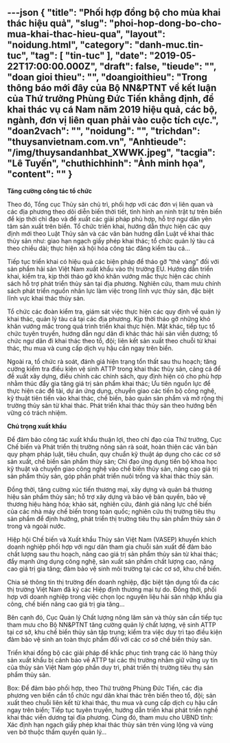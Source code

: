 ---json
{
    "title": "Phối hợp đồng bộ cho mùa khai thác hiệu quả",
    "slug": "phoi-hop-dong-bo-cho-mua-khai-thac-hieu-qua",
    "layout": "noidung.html",
    "category": "danh-muc.tin-tuc",
    "tag": [
        "tin-tuc"
    ],
    "date": "2019-05-22T17:00:00.000Z",
    "draft": false,
    "tieude": "",
    "doan gioi thieu": "",
    "doangioithieu": "Trong thông báo mới đây của Bộ NN&PTNT về kết luận của Thứ trưởng Phùng Đức Tiến khẳng định, để khai thác vụ cá Nam năm 2019 hiệu quả, các bộ, ngành, đơn vị liên quan phải vào cuộc tích cực.",
    "doan2vach": "",
    "noidung": "",
    "trichdan": "thuysanvietnam.com.vn",
    "Anhtieude": "/img/thuysandanhbat_XWWK.jpeg",
    "tacgia": "Lê Tuyến",
    "chuthichhinh": "Ảnh minh họa",
    "__content__": ""
}
---
<p><strong>Tăng cường c&ocirc;ng t&aacute;c tổ chức</strong></p>

<p>Theo đ&oacute;, Tổng cục Thủy sản chủ tr&igrave;, phối hợp với c&aacute;c đơn vị li&ecirc;n quan v&agrave; c&aacute;c địa phương theo d&otilde;i diễn biến thời tiết, t&igrave;nh h&igrave;nh an ninh trật tự tr&ecirc;n biển để kịp thời chỉ đạo v&agrave; đề xuất c&aacute;c giải ph&aacute;p ph&ugrave; hợp, hỗ trợ ngư d&acirc;n y&ecirc;n t&acirc;m sản xuất tr&ecirc;n biển. Tổ chức triển khai, hướng dẫn thực hiện c&aacute;c quy định mới theo Luật Thủy sản v&agrave; c&aacute;c văn bản hướng dẫn Luật về khai th&aacute;c thủy sản như: giao hạn ngạch giấy ph&eacute;p khai th&aacute;c; tổ chức quản l&yacute; t&agrave;u c&aacute; theo chiều d&agrave;i; thực hiện x&atilde; hội h&oacute;a c&ocirc;ng t&aacute;c đăng kiểm t&agrave;u c&aacute;&hellip;</p>

<p>Tiếp tục triển khai c&oacute; hiệu quả c&aacute;c biện ph&aacute;p để th&aacute;o gỡ &ldquo;thẻ v&agrave;ng&rdquo; đối với sản phẩm hải sản Việt Nam xuất khẩu v&agrave;o thị trường EU. Hướng dẫn triển khai, kiểm tra, kịp thời th&aacute;o gỡ kh&oacute; khăn vướng mắc thực hiện c&aacute;c ch&iacute;nh s&aacute;ch hỗ trợ ph&aacute;t triển thủy sản tại địa phương. Nghi&ecirc;n cứu, tham mưu ch&iacute;nh s&aacute;ch ph&aacute;t triển nguồn nh&acirc;n lực l&agrave;m việc trong lĩnh vực thủy sản, đặc biệt lĩnh vực khai th&aacute;c thủy sản.</p>

<p>Tổ chức c&aacute;c đo&agrave;n kiểm tra, gi&aacute;m s&aacute;t việc thực hiện c&aacute;c quy định về quản l&yacute; khai th&aacute;c, quản l&yacute; t&agrave;u c&aacute; tại c&aacute;c địa phương. Kịp thời th&aacute;o gỡ những kh&oacute; khăn vướng mắc trong qu&aacute; tr&igrave;nh triển khai thực hiện. Mặt kh&aacute;c, tiếp tục tổ chức tuy&ecirc;n truyền, hướng dẫn ngư d&acirc;n đi kh&aacute;c th&aacute;c hải sản viễn dương; tổ chức ngư d&acirc;n đi khai th&aacute;c theo tổ, đội; li&ecirc;n kết sản xuất theo chuỗi từ khai th&aacute;c, thu mua v&agrave; cung cấp dịch vụ hậu cần ngay tr&ecirc;n biển.</p>

<p>Ngo&agrave;i ra, tổ chức r&agrave; so&aacute;t, đ&aacute;nh gi&aacute; hiện trạng tổn thất sau thu hoạch; tăng cường kiểm tra điều kiện vệ sinh ATTP trong khai th&aacute;c thủy sản, cảng c&aacute; để đề xuất x&acirc;y dựng, điều chỉnh c&aacute;c ch&iacute;nh s&aacute;ch, quy định hiện c&oacute; cho ph&ugrave; hợp nhằm th&uacute;c đẩy gia tăng gi&aacute; trị sản phẩm khai th&aacute;c; Ưu ti&ecirc;n nguồn lực để thực hiện c&aacute;c đề t&agrave;i, dự &aacute;n ứng dụng, chuyển giao c&aacute;c tiến bộ c&ocirc;ng nghệ, kỹ thuật ti&ecirc;n tiến v&agrave;o khai th&aacute;c, chế biến, bảo quản sản phẩm v&agrave; mở rộng thị trường thủy sản từ khai th&aacute;c. Ph&aacute;t triển khai th&aacute;c thủy sản theo hướng bền vững c&oacute; tr&aacute;ch nhiệm.</p>

<p><strong>Ch&uacute; trọng xuất khẩu</strong></p>

<p>Để đảm bảo c&ocirc;ng t&aacute;c xuất khẩu thuận lợi, theo chỉ đạo của Thứ trưởng, Cục Chế biến v&agrave; Ph&aacute;t triển thị trường n&ocirc;ng sản r&agrave; so&aacute;t, ho&agrave;n thiện c&aacute;c văn bản quy phạm ph&aacute;p luật, ti&ecirc;u chuẩn, quy chuẩn kỹ thuật &aacute;p dụng cho c&aacute;c cơ sở sản xuất, chế biến sản phẩm thủy sản; Chỉ đạo ứng dụng tiến bộ khoa học kỹ thuật v&agrave; chuyển giao c&ocirc;ng nghệ v&agrave;o chế biến thủy sản, n&acirc;ng cao gi&aacute; trị sản phẩm thủy sản, g&oacute;p phần ph&aacute;t triển nu&ocirc;i trồng v&agrave; khai th&aacute;c thủy sản.</p>

<p>Đồng thời, tăng cường x&uacute;c tiến thương mại, x&acirc;y dựng v&agrave; quản b&aacute; thương hiệu sản phẩm thủy sản; hỗ trợ x&acirc;y dựng v&agrave; bảo vệ bản quyền, bảo vệ thương hiệu h&agrave;ng h&oacute;a; khảo s&aacute;t, nghi&ecirc;n cứu, đ&aacute;nh gi&aacute; năng lực chế biến của c&aacute;c nh&agrave; m&aacute;y chế biến trong to&agrave;n quốc; nghi&ecirc;n cứu thị trường ti&ecirc;u thụ sản phẩm để định hướng, ph&aacute;t triển thị trường ti&ecirc;u thụ sản phẩm thủy sản ở trong v&agrave; ngo&agrave;i nước.</p>

<p>Hiệp hội Chế biến v&agrave; Xuất khẩu Thủy sản Việt Nam (VASEP) khuyến kh&iacute;ch doanh nghiệp phối hợp với ngư d&acirc;n tham gia chuỗi sản xuất để đảm bảo chất lượng sau thu hoạch, n&acirc;ng cao gi&aacute; trị sản phẩm thủy sản từ khai th&aacute;c; đẩy mạnh ứng dụng c&ocirc;ng nghệ, sản xuất sản phẩm chất lượng cao, n&acirc;ng cao gi&aacute; trị gia tăng; đảm bảo vệ sinh m&ocirc;i trường tại c&aacute;c cơ sở, khu chế biến.</p>

<p>Chia sẻ th&ocirc;ng tin thị trường đến doanh nghiệp, đặc biệt tận dụng tối đa c&aacute;c thị trường Việt Nam đ&atilde; k&yacute; c&aacute;c Hiệp định thương mại tự do. Đồng thời, phối hợp với doanh nghiệp trong việc chọn lọc nguy&ecirc;n liệu hải sản nhập khẩu gia c&ocirc;ng, chế biến n&acirc;ng cao gi&aacute; trị gia tăng&hellip;</p>

<p>B&ecirc;n cạnh đ&oacute;, Cục Quản l&yacute; Chất lượng n&ocirc;ng l&acirc;m sản v&agrave; thủy sản cần tiếp tục tham mưu cho Bộ NN&amp;PTNT tăng cường quản l&yacute; chất lượng, vệ sinh ATTP tại cơ sở, khu chế biển thủy sản tập trung; kiểm tra việc duy tr&igrave; tạo điều kiện đảm bảo vệ sinh an to&agrave;n thực phẩm đối với c&aacute;c cơ sở chế biến thủy sản.</p>

<p>Triển khai đồng bộ c&aacute;c giải ph&aacute;p để khắc phục t&igrave;nh trạng c&aacute;c l&ocirc; h&agrave;ng thủy sản xuất khẩu bị cảnh b&aacute;o về ATTP tại c&aacute;c thị trường nhằm giữ vững uy t&iacute;n của thủy sản Việt Nam g&oacute;p phần duy tr&igrave;, ph&aacute;t triển thị trường ti&ecirc;u thụ sản phẩm thủy sản.</p>

<p>Box: Để đảm bảo phối hợp, theo Thứ trưởng Ph&ugrave;ng Đức Tiến, c&aacute;c địa phương ven biển cần tổ chức ngư d&acirc;n khai th&aacute;c tr&ecirc;n biển theo tổ, đội; sản xuất theo chuỗi li&ecirc;n kết từ khai th&aacute;c, thu mua v&agrave; cung cấp dịch cụ hậu cần ngay tr&ecirc;n biển; Tiếp tục tuy&ecirc;n truyền, hướng dẫn triển khai ph&aacute;t triển nghề khai th&aacute;c viễn dương tại địa phương. C&ugrave;ng đ&oacute;, tham mưu cho UBND tỉnh: X&aacute;c định hạn ngạch giấy ph&eacute;p khai th&aacute;c thủy sản tr&ecirc;n v&ugrave;ng lộng v&agrave; v&ugrave;ng ven bờ thuộc thẩm quyền quản l&yacute;&hellip;</p>
